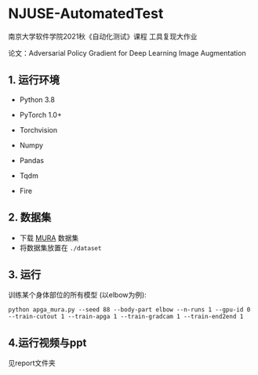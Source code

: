 # NJUSE-AutomatedTest


南京大学软件学院2021秋《自动化测试》课程 工具复现大作业


论文：Adversarial Policy Gradient for Deep Learning Image Augmentation

## 1. 运行环境

   - Python 3.8

   - PyTorch 1.0+

   - Torchvision

   - Numpy

   - Pandas

   - Tqdm

   - Fire

## 2. 数据集

   - 下载 [MURA](https://stanfordmlgroup.github.io/competitions/mura/) 数据集
   - 将数据集放置在 `./dataset`

## 3. 运行

   训练某个身体部位的所有模型 (以elbow为例):

   ```shell
   python apga_mura.py --seed 88 --body-part elbow --n-runs 1 --gpu-id 0 --train-cutout 1 --train-apga 1 --train-gradcam 1 --train-end2end 1
   ```

## 4.运行视频与ppt

见report文件夹
